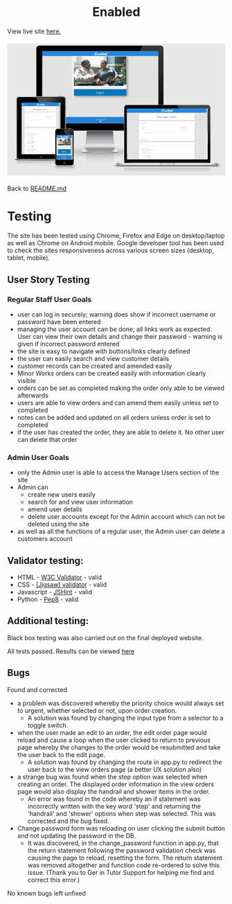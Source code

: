 <h1 align="center">Enabled</h1>

View live site [here.](https://bit.ly/3IvP6Mw)

<h4 align="center"><img src="docs/readme_items/enabled_main.png" alt="site image"></h4>

Back to [README.md](README.md)

# Testing

The site has been tested using Chrome, Firefox and Edge on desktop/laptop as well as Chrome on Android mobile. Google developer tool has been used to check the sites responsiveness across various screen sizes (desktop, tablet, mobile).

## User Story Testing

### Regular Staff User Goals

  - user can log in securely; warning does show if incorrect username or password have been entered
  - managing the user account can be done; all links work as expected. User can view their own details and change their password - warning is given if incorrect password entered
  - the site is easy to navigate with buttons/links clearly defined
  - the user can easily search and view customer details
  - customer records can be created and amended easily
  - Minor Works orders can be created easily with information clearly visible
  - orders can be set as completed making the order only able to be viewed afterwards
  - users are able to view orders and can amend them easily unless set to completed
  - notes can be added and updated on all orders unless order is set to completed
  - if the user has created the order, they are able to delete it. No other user can delete that order

### Admin User Goals

  - only the Admin user is able to access the Manage Users section of the site
  - Admin can 
    - create new users easily
    - search for and view user information
    - amend user details
    - delete user accounts except for the Admin account which can not be deleted using the site
  - as well as all the functions of a regular user, the Admin user can delete a customers account

## Validator testing:
- HTML - [W3C Validator](https://bit.ly/3vkSIx1) - valid
- CSS - [(Jigsaw) validator](https://bit.ly/3nMSs4G) - valid
- Javascript - [JSHint](https://bit.ly/3jRVMKH) - valid
- Python - [Pep8](https://bit.ly/33VMJDA) - valid

## Additional testing:
Black box testing was also carried out on the final deployed website.
    
All tests passed. Results can be viewed [here](docs/readme_items/enabled_test_plan.pdf)

## Bugs
Found and corrected

  - a problem was discovered whereby the priority choice would always set to urgent, whether selected or not, upon order creation. 
    - A solution was found by changing the input type from a selector to a toggle switch.
  - when the user made an edit to an order, the edit order page would reload and cause a loop when the user clicked to return to previous page whereby the changes to the order would be resubmitted and take the user back to the edit page.
    - A solution was found by changing the route in app.py to redirect the user back to the view orders page (a better UX solution also)
  - a strange bug was found when the step option was selected when creating an order. The displayed order information in the view orders page would also display the handrail and shower items in the order.
    - An error was found in the code whereby an if statement was incorrectly written with the key word 'step' and returning the 'handrail' and 'shower' options when step was selected. This was corrected and the bug fixed.
  - Change password form was reloading on user clicking the submit button and not updating the password in the DB. 
    - It was discovered, in the change_password function in app.py, that the return statement following the password validation check was causing the page to reload, resetting the form. The return statement was removed altogether and function code re-ordered to solve this issue. (Thank you to Ger in Tutor Support for helping me find and correct this error.)

No known bugs left unfixed

